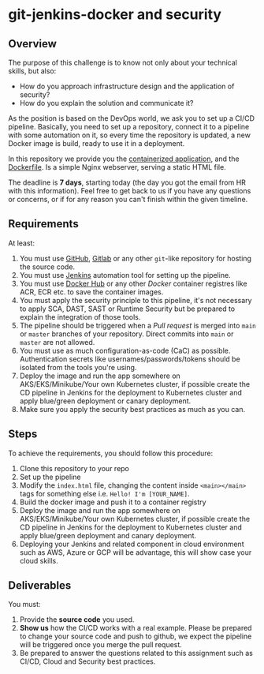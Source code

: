 # git-jenkins-docker and security


## Overview
The purpose of this challenge is to know not only about your technical skills, but also:

- How do you approach infrastructure design and the application of security?
- How do you explain the solution and communicate it?

As the position is based on the DevOps world, we ask you to set up a CI/CD pipeline. Basically, you need to set up a repository, connect it to a pipeline with some automation on it, so every time the repository is updated, a new Docker image is build, ready to use it in a deployment.

In this repository we provide you the [containerized application](./app), and the [Dockerfile](./Dockerfile). Is a simple Nginx webserver, serving a static HTML file.

The deadline is **7 days**, starting today (the day you got the email from HR with this information). Feel free to get back to us if you have any questions or concerns, or if for any reason you can't finish within the given timeline.


## Requirements
At least:
1. You must use [GitHub](https://github.com), [Gitlab](https://about.gitlab.com) or any other `git`-like repository for hosting the source code.
2. You must use [Jenkins](https://www.jenkins.io) automation tool for setting up the pipeline.
3. You must use [Docker Hub](https://hub.docker.com) or any other *Docker* container registres like ACR, ECR etc. to save the container images.
4. You must apply the security principle to this pipeline, it's not necessary to apply SCA, DAST, SAST or Runtime Security but be prepared to explain the integration of those tools.
5. The pipeline should be triggered when a *Pull request* is merged into `main` or `master` branches of your repository. Direct commits into `main` or `master` are not allowed.
6. You must use as much configuration-as-code (CaC) as possible. Authentication secrets like usernames/passwords/tokens should be isolated from the tools you're using.
7. Deploy the image and run the app somewhere on AKS/EKS/Minikube/Your own Kubernetes cluster, if possible create the CD pipeline in Jenkins for the deployment to Kubernetes cluster and apply blue/green deployment or canary deployment.
8. Make sure you apply the security best practices as much as you can.

## Steps
To achieve the requirements, you should follow this procedure:
1. Clone this repository to your repo
2. Set up the pipeline
3. Modify the `index.html` file, changing the content inside `<main></main>` tags for something else i.e. `Hello! I'm [YOUR_NAME]`.
4. Build the docker image and push it to a container registry
5. Deploy the image and run the app somewhere on AKS/EKS/Minikube/Your own Kubernetes cluster, if possible create the CD pipeline in Jenkins for the deployment to Kubernetes cluster and apply blue/green deployment and canary deployment.
6. Deploying your Jenkins and related component in cloud environment such as AWS, Azure or GCP will be advantage, this will show case your cloud skills.


## Deliverables
You must:
1. Provide the **source code** you used.
2. **Show us** how the CI/CD works with a real example. Please be prepared to change your source code and push to github, we expect the pipeline will be triggered once you merge the pull request.
3. Be prepared to answer the questions related to this assignment such as CI/CD, Cloud and Security best practices.